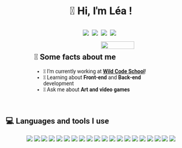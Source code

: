 <h1 style='font-family: "Roboto", sans-serif; display:flex;justify-content:center;'>👋 Hi, I'm Léa !</h1>
<div style='padding:1em; display:flex;justify-content:center;'>
    <a href="https://leagiangrosso.netlify.app/">
        <img src="https://img.shields.io/badge/website-000000?style=for-the-badge&logo=About.me&logoColor=white" />
    </a>&nbsp;&nbsp;
    <a href="mailto:lea.giangrosso@gmail.com">
        <img src="https://img.shields.io/badge/Gmail-D14836?style=for-the-badge&logo=gmail&logoColor=white" />
    </a>&nbsp;&nbsp;
    <a href="">
        <img src="https://img.shields.io/badge/Slack-4A154B?style=for-the-badge&logo=slack&logoColor=white" />
    </a>&nbsp;&nbsp;
   <a href="https://www.linkedin.com/in/leagiangrosso/">
        <img src="https://img.shields.io/badge/LinkedIn-0077B5?style=for-the-badge&logo=linkedin&logoColor=white" />
    </a>&nbsp;&nbsp;
  </div>

<div style='font-family: "Roboto", sans-serif; display:flex;justify-content:space-around;align-items:center;'>
    <div style="width:70%">
          <img style="width:50%" align='right' src="https://media.giphy.com/media/v1.Y2lkPTc5MGI3NjExNGQyYTQwM2ZlM2M4ZDVhZWY5ZDAzOWUyOWY2MDQ3ODMwYTUyZjdiZSZjdD1n/usXZmmgP9Z7kf39fnq/giphy.gif" />
        <h2 style='font-family: "Roboto", sans-serif; display:flex;align-items:center;'>🚀 Some facts about me</h2>
        <ul>
            <li>🔭 I’m currently working at <a href="https://www.wildcodeschool.com/fr-FR"><b>Wild Code School</b></a>!</li>
            <li>🧐 Learning about <strong>Front-end</strong> and <strong>Back-end</strong> development</li>
            <li>💬 Ask me about <strong>Art and video games</strong></li>
        </ul>
    </div>
</div>
    
<br>
<div align='center'>
        <h2 style='font-family: "Roboto", sans-serif; display:flex;align-items:center;'>💻 Languages and tools I use</h2>
        <img src="https://img.shields.io/badge/HTML5-E34F26?style=for-the-badge&logo=html5&logoColor=white" />
        <img src="https://img.shields.io/badge/CSS3-1572B6?style=for-the-badge&logo=css3&logoColor=white" />
        <img src="https://img.shields.io/badge/Sass-CC6699?style=for-the-badge&logo=sass&logoColor=white" />
        <img src="https://img.shields.io/badge/JavaScript-323330?style=for-the-badge&logo=javascript&logoColor=F7DF1E" />
        <img src="https://img.shields.io/badge/Express.js-404D59?style=for-the-badge" />
        <img src="https://img.shields.io/badge/React-20232A?style=for-the-badge&logo=react&logoColor=61DAFB" />
        <img src="https://img.shields.io/badge/Redux-593D88?style=for-the-badge&logo=redux&logoColor=white" />
        <img src="https://img.shields.io/badge/MySQL-00000F?style=for-the-badge&logo=mysql&logoColor=white" /> 
        <img src="https://img.shields.io/badge/MongoDB-4EA94B?style=for-the-badge&logo=mongodb&logoColor=white" />
        <img src="https://img.shields.io/badge/Netlify-00C7B7?style=for-the-badge&logo=netlify&logoColor=white" />
        <img src="https://img.shields.io/badge/Amazon_AWS-232F3E?style=for-the-badge&logo=amazon-aws&logoColor=white" /> 
        <img src="https://img.shields.io/badge/Node.js-43853D?style=for-the-badge&logo=node.js&logoColor=white" />
        <img src="https://img.shields.io/badge/Ubuntu-E95420?style=for-the-badge&logo=ubuntu&logoColor=white" />
        <img src="https://img.shields.io/badge/Windows-0078D6?style=for-the-badge&logo=windows&logoColor=white" /> 
        <img src="https://img.shields.io/badge/Visual_Studio-5C2D91?style=for-the-badge&logo=visual%20studio&logoColor=white" /> 
        <img src="https://img.shields.io/badge/Trello-0052CC?style=for-the-badge&logo=trello&logoColor=white" /> 
        <img src="https://img.shields.io/badge/Figma-F24E1E?style=for-the-badge&logo=figma&logoColor=white" /> 
        <img src="https://img.shields.io/badge/MySQL-005C84?style=for-the-badge&logo=mysql&logoColor=white" /> 
        <img src="https://img.shields.io/badge/scrimba-2B283A?style=for-the-badge&logo=scrimba&logoColor=white" /> 
        <img src="https://img.shields.io/badge/freecodecamp-27273D?style=for-the-badge&logo=freecodecamp&logoColor=white" /> 
    
